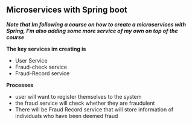 
## Microservices with Spring boot

***Note that Im following a course on how to create a microservices with Spring, I'm also adding some more service of my own on top of the course***

**The key services im creating is**
- User Service 
- Fraud-check service
- Fraud-Record service

**Processes**
- user will want to register themselves to the system
- the fraud service will check whether they are fraudulent
- There will be Fraud Record service that will store information of individuals who have been deemed fraud

